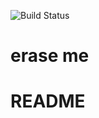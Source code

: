 ![Build Status](https://app.codeship.com/projects/49b39070-b2cb-0136-7183-7e8ab1c2872a/status?branch=master)

# erase me
# README
